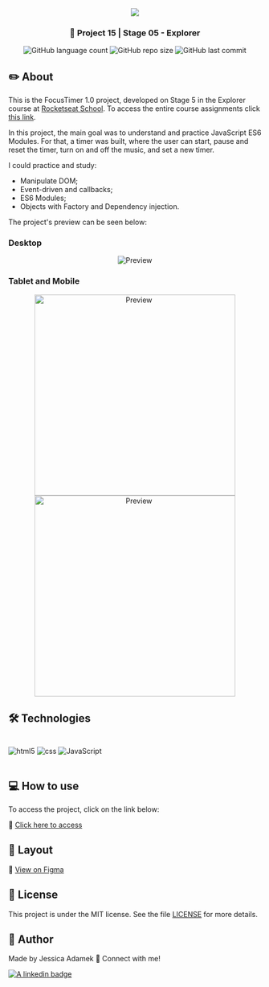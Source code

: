 <div align="center">
   <img src="https://www.rocketseat.com.br/assets/logos/explorer.svg" />
</div>
<h3 align="center">🚀 Project 15 | Stage 05 - Explorer</h3>

<div align="center">
  <img alt="GitHub language count" src="https://img.shields.io/github/languages/count/jeadamek/focustimer-1">

  <img alt="GitHub repo size" src="https://img.shields.io/github/repo-size/jeadamek/focustimer-1">
  
  <img alt="GitHub last commit" src="https://img.shields.io/github/last-commit/jeadamek/focustimer-1?color=%231280BF">

 <!-- <a href="https://jeadamek.github.io/focustimer-1/"> ▶️ Access Project </a> -->
</div>  

## ✏️ About

This is the FocusTimer 1.0 project, developed on Stage 5 in the Explorer course at [Rocketseat School](https://www.rocketseat.com.br/). To access the entire course assignments click [this link](https://github.com/jeadamek/explorer-rocketseat). 


In this project, the main goal was to understand and practice JavaScript ES6 Modules. For that, a timer was built, where the user can start, pause and reset the timer, turn on and off the music, and set a new timer.

I could practice and study:

- Manipulate DOM;
- Event-driven and callbacks;
- ES6 Modules;
- Objects with Factory and Dependency injection.


The project's preview can be seen below:<br/>

### Desktop
<div align='center'>
  <img src="https://user-images.githubusercontent.com/78454317/216714057-232bd194-4e24-4476-bc5c-003f9752e229.gif" alt="Preview">
</div>

### Tablet and Mobile
<div align='center'>
  <img src="https://user-images.githubusercontent.com/78454317/216712804-dfcbdedf-934b-42a2-9921-5ebbc313a48b.gif" height='400' alt="Preview">
  <img src="https://user-images.githubusercontent.com/78454317/216712742-67600dee-c383-449f-94b9-1553aebeedd6.gif" height='400' alt="Preview" style="margin:0 20px;">
</div>


## 🛠️ Technologies

<div style="display: inline_block"><br/>
  <img align="center" alt="html5" src="https://img.shields.io/badge/HTML5-E34F26?style=for-the-badge&logo=html5&logoColor=white" />
  <img align="center" alt="css" src="https://img.shields.io/badge/CSS3-1572B6?style=for-the-badge&logo=css3&logoColor=white" />
  <img align="center" alt="JavaScript" src="https://img.shields.io/badge/JavaScript-323330?style=for-the-badge&logo=javascript&logoColor=F7DF1E" />
</div>
</br>


## 💻 How to use

To access the project, click on the link below:

🔗 [Click here to access](https://jeadamek.github.io/focustimer-1/)


## 🎨 Layout
🔗 [View on Figma](https://www.figma.com/file/qavUxD9W8AokhOMuxQbP9Y/Explorer-Stage-05-Projeto-01-(Copy)?node-id=0%3A1&t=KIIlJ0UY72IgQt18-1)


## 📝 License

This project is under the MIT license. See the file [LICENSE](LICENSE) for more details.


## 🎯 Author

<p>
	Made by Jessica Adamek &#128075 Connect with me! 	
</p>
<div>
  <a href="https://www.linkedin.com/in/jessica-adamek/" target="_blank">
    <img src="https://img.shields.io/badge/LinkedIn-0077B5?style=for-the-badge&logo=linkedin&logoColor=white" alt="A linkedin badge">
  </a>  
</div>
